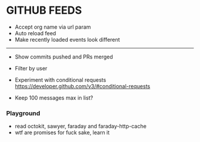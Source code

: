 # GITHUB FEEDS

- Accept org name via url param
- Auto reload feed
- Make recently loaded events look different

---

- Show commits pushed and PRs merged
- Filter by user
- Experiment with conditional requests https://developer.github.com/v3/#conditional-requests

- Keep 100 messages max in list?

### Playground

- read octokit, sawyer, faraday and faraday-http-cache
- wtf are promises for fuck sake, learn it

